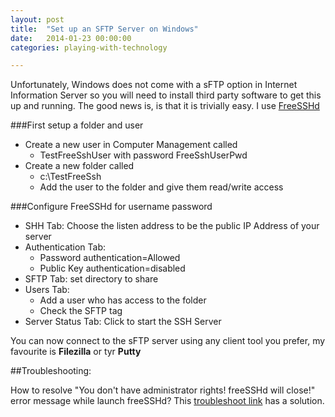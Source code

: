 ```yaml
---
layout: post
title:  "Set up an SFTP Server on Windows"
date:   2014-01-23 00:00:00
categories: playing-with-technology

---
```


Unfortunately, Windows does not come with a sFTP option in Internet Information Server so you will need to install third party software to get this up and running. The good news is, is that it is trivially easy. I use [FreeSSHd]

###First setup a folder and user
- Create a new user in Computer Management called
	- TestFreeSshUser with password FreeSshUserPwd
- Create a new folder called
	- c:\TestFreeSsh
	- Add the user to the folder and give them read/write access

###Configure FreeSSHd for username password
- SHH Tab: Choose the listen address to be the public IP Address of your server
- Authentication Tab: 
	- Password authentication=Allowed
	- Public Key authentication=disabled
- SFTP Tab: set directory to share
- Users Tab: 
	- Add a user who has access to the folder 
	- Check the SFTP tag
- Server Status Tab: Click to start the SSH Server

You can now connect to the sFTP server using any client tool you prefer, my favourite is **Filezilla** or tyr **Putty**

##Troubleshooting:

How to resolve "You don't have administrator rights! freeSSHd will close!" error message while launch freeSSHd? This [troubleshoot link] has a solution.

[FreeSSHd]: http://www.freesshd.com
[troubleshoot link]: http://osskb.blogspot.ie/2013/10/how-to-resolve-you-dont-have.html

